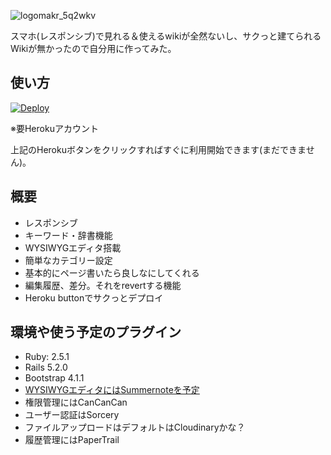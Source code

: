 ![logomakr_5q2wkv](https://user-images.githubusercontent.com/6788936/42360769-c81a43b2-8125-11e8-99da-b0d2d15ea2d2.png)

スマホ(レスポンシブ)で見れる＆使えるwikiが全然ないし、サクっと建てられるWikiが無かったので自分用に作ってみた。

## 使い方

[![Deploy](https://www.herokucdn.com/deploy/button.svg)](https://heroku.com/deploy)

※要Herokuアカウント

上記のHerokuボタンをクリックすればすぐに利用開始できます(まだできません)。

## 概要

  - レスポンシブ
  - キーワード・辞書機能
  - WYSIWYGエディタ搭載
  - 簡単なカテゴリー設定
  - 基本的にページ書いたら良しなにしてくれる
  - 編集履歴、差分。それをrevertする機能
  - Heroku buttonでサクっとデプロイ

## 環境や使う予定のプラグイン

  - Ruby: 2.5.1
  - Rails 5.2.0
  - Bootstrap 4.1.1
  - [WYSIWYGエディタにはSummernoteを予定](https://summernote.org/)
  - 権限管理にはCanCanCan
  - ユーザー認証はSorcery
  - ファイルアップロードはデフォルトはCloudinaryかな？
  - 履歴管理にはPaperTrail
